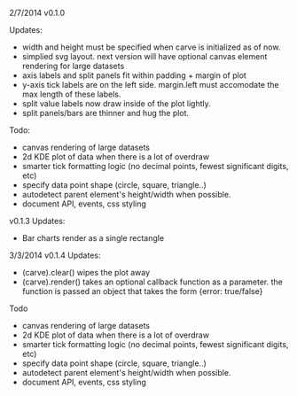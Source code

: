 2/7/2014
v0.1.0

Updates:
- width and height must be specified when carve is initialized as of now.
- simplied svg layout.  next version will have optional canvas element rendering for large datasets
- axis labels and split panels fit within padding + margin of plot
- y-axis tick labels are on the left side.  margin.left must accomodate the max length of these labels.
- split value labels now draw inside of the plot lightly.
- split panels/bars are thinner and hug the plot.

Todo:
- canvas rendering of large datasets
- 2d KDE plot of data when there is a lot of overdraw
- smarter tick formatting logic (no decimal points, fewest significant digits, etc)
- specify data point shape (circle, square, triangle..)
- autodetect parent element's height/width when possible.
- document API, events, css styling

v0.1.3
Updates:
- Bar charts render as a single rectangle

3/3/2014
v0.1.4
Updates:
- (carve).clear() wipes the plot away
- (carve).render() takes an optional callback function as a parameter.  the function is passed an <error> object that takes the form {error: true/false}

Todo
- canvas rendering of large datasets
- 2d KDE plot of data when there is a lot of overdraw
- smarter tick formatting logic (no decimal points, fewest significant digits, etc)
- specify data point shape (circle, square, triangle..)
- autodetect parent element's height/width when possible.
- document API, events, css styling
